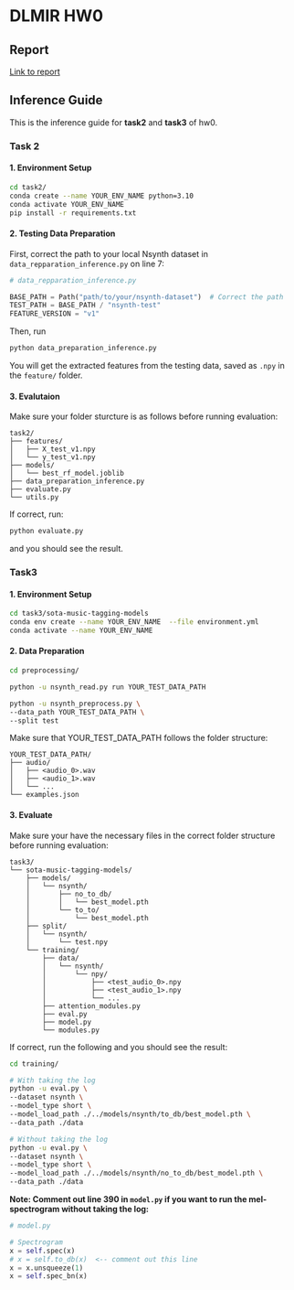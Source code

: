 # DLMIR HW0

## Report

[Link to report](https://docs.google.com/presentation/d/1PByyBUmborBJNQWZepZ4sHU4tKR5zV2Ln2gSIOJ536Q/edit?usp=sharing)

## Inference Guide

This is the inference guide for **task2** and **task3** of hw0.

### Task 2

#### 1. Environment Setup

```bash
cd task2/
conda create --name YOUR_ENV_NAME python=3.10
conda activate YOUR_ENV_NAME
pip install -r requirements.txt
```

#### 2. Testing Data Preparation

First, correct the path to your local Nsynth dataset in `data_repparation_inference.py` on line 7:

```python
# data_repparation_inference.py

BASE_PATH = Path("path/to/your/nsynth-dataset")  # Correct the path
TEST_PATH = BASE_PATH / "nsynth-test"
FEATURE_VERSION = "v1"
```

Then, run 

```bash
python data_preparation_inference.py
```

You will get the extracted features from the testing data, saved as `.npy` in the `feature/` folder.

#### 3. Evalutaion

Make sure your folder sturcture is as follows before running evaluation:

```
task2/
├── features/
│   ├── X_test_v1.npy
│   └── y_test_v1.npy
├── models/
│   └── best_rf_model.joblib
├── data_preparation_inference.py
├── evaluate.py
└── utils.py
```

If correct, run:

```bash
python evaluate.py
``` 

and you should see the result.

### Task3

#### 1. Environment Setup

```bash
cd task3/sota-music-tagging-models
conda env create --name YOUR_ENV_NAME  --file environment.yml
conda activate --name YOUR_ENV_NAME
```

#### 2. Data Preparation

```bash
cd preprocessing/

python -u nsynth_read.py run YOUR_TEST_DATA_PATH

python -u nsynth_preprocess.py \
--data_path YOUR_TEST_DATA_PATH \
--split test
```

Make sure that YOUR_TEST_DATA_PATH follows the folder structure:

```
YOUR_TEST_DATA_PATH/
├── audio/
│   ├── <audio_0>.wav
│   ├── <audio_1>.wav
│   └── ...
└── examples.json
```


#### 3. Evaluate

Make sure your have the necessary files in the correct folder structure before running evaluation:

```
task3/
└── sota-music-tagging-models/
    ├── models/
    │   └── nsynth/
    │       ├── no_to_db/
    │       │   └── best_model.pth
    │       └── to_to/
    │           └── best_model.pth
    ├── split/
    │   └── nsynth/
    │       └── test.npy
    └── training/
        ├── data/
        │   └── nsynth/
        │       └── npy/
        │           ├── <test_audio_0>.npy
        │           ├── <test_audio_1>.npy
        │           └── ...
        ├── attention_modules.py
        ├── eval.py
        ├── model.py
        └── modules.py
```

If correct, run the following and you should see the result:

```bash
cd training/

# With taking the log
python -u eval.py \
--dataset nsynth \
--model_type short \
--model_load_path ./../models/nsynth/to_db/best_model.pth \
--data_path ./data

# Without taking the log
python -u eval.py \
--dataset nsynth \
--model_type short \
--model_load_path ./../models/nsynth/no_to_db/best_model.pth \
--data_path ./data
```

**Note: Comment out line 390 in `model.py` if you want to run the mel-spectrogram without taking the log:**

```python
# model.py

# Spectrogram
x = self.spec(x)
# x = self.to_db(x)  <-- comment out this line
x = x.unsqueeze(1)
x = self.spec_bn(x)
```